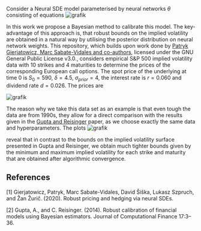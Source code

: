 Consider a Neural SDE model parameterised by neural networks $\theta$ consisting of equations
![grafik](https://github.com/evaflonner/Calibration-of-Neural-SDEs-using-Bayesian-Methods/assets/147062673/f9a88052-0d90-4a14-9a7a-6b7b1454a736)

In this work we propose a Bayesian method to calibrate this model. The key-advantage of this approach is, that robust bounds on the implied volatility are obtained in a natural way by 
utilising the posterior distribution on neural network weights.
This repository, which builds upon work done by [Patryk Gierjatowicz, Marc Sabate-Vidales and co-authors](https://github.com/msabvid/robust_nsde/blob/master/nsde_LSV.py), licensed under the GNU General Public License v3.0., considers empirical S\&P 500 implied volatility data with 10 strikes and 4 maturities to determine the prices of the corresponding European call options.
The spot price of the underlying at time 0 is $S_0 = 590$, $\delta=4.5$, $\sigma_{prior}=4$, the interest rate is $r = 0.060$ and dividend rate $d = 0.026$. The prices are 

![grafik](https://github.com/evaflonner/Calibration-of-Neural-SDEs-using-Bayesian-Methods/assets/147062673/8ff12c8c-5fb9-4114-bd0c-606dee40247b)


The reason why we take this data set as an example is that even tough the data are from 1990s, they allow for a direct comparison with the results given in the [Gupta and Reisinger](https://people.maths.ox.ac.uk/reisinge/Publications/RobustnessPaper.pdf) paper, as we choose exactly the same data and hyperparameters. 
The plots 
![grafik](https://github.com/evaflonner/Calibration-of-Neural-SDEs-using-Bayesian-Methods/assets/147062673/c7c152fe-231d-49ec-aab7-08ddec250f87)

reveal that in contrast to the bounds on the implied volatility surface presented in Gupta and Reisinger, we obtain much tighter bounds given by the minimum and maximum implied volatility for each strike and maturity that are obtained after algorithmic convergence.

## References
<a id="1">[1]</a>
Gierjatowicz, Patryk, Marc Sabate-Vidales, David Šiška, Lukasz Szpruch, and Žan Žurič. (2020). Robust pricing and hedging via neural SDEs.

<a id="2">[2]</a>
Gupta, A., and C. Reisinger. (2014). Robust calibration of financial models using Bayesian estimators. Journal of Computational Finance 17:3–36.
